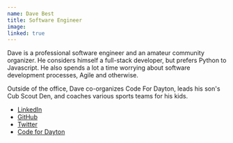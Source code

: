 ```yaml
---
name: Dave Best
title: Software Engineer
image: 
linked: true
---
```

Dave is a professional software engineer and an amateur community organizer. He
considers himself a full-stack developer, but prefers Python to Javascript. He
also spends a lot a time worrying about software development processes, Agile
and otherwise.

Outside of the office, Dave co-organizes Code For Dayton, leads his son's Cub
Scout Den, and coaches various sports teams for his kids.

* [LinkedIn](https://www.linkedin.com/in/davidebest/)
* [GitHub](https://github.com/davidebest)
* [Twitter](https://twitter.com/DavidEBest/)
* [Code for Dayton](http://codefordayton.org/)
